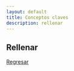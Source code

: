 ```yaml
---
layout: default
title: Conceptos claves
description: rellenar
---
```


## Rellenar


[Regresar](./)
